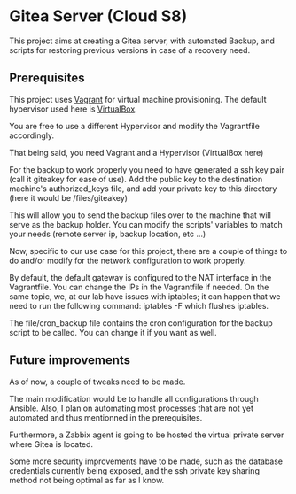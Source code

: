
# Gitea Server (Cloud S8)

This project aims at creating a Gitea server, with automated Backup, and scripts for restoring previous versions in case of a recovery need.


## Prerequisites

This project uses [Vagrant](https://www.vagrantup.com/) for virtual machine provisioning.
The default hypervisor used here is [VirtualBox](https://www.virtualbox.org/).

You are free to use a different Hypervisor and modify the Vagrantfile accordingly.

That being said, you need Vagrant and a Hypervisor (VirtualBox here)

For  the backup to work properly you need to have generated a ssh key pair (call it giteakey for ease of use).
Add the public key to the destination machine's authorized_keys file, and add your private key to this directory (here it would be /files/giteakey)

This will allow you to send the backup files over to the machine that will serve as the backup holder.
You can modify the scripts' variables to match your needs (remote server ip, backup location, etc ...)

Now, specific to our use case for this project, there are a couple of things to do and/or modify for the network configuration to work properly.

By default, the default gateway is configured to the NAT interface in the Vagrantfile.
You can change the IPs in the Vagrantfile if needed.
On the same topic, we, at our lab have issues with iptables;
it can happen that we need to run the following command:
iptables -F
which flushes iptables.

The file/cron_backup file contains the cron configuration for the backup script to be called. You can change it if you want as well.




## Future improvements

As of now, a couple of tweaks need to be made.

The main modification would be to handle all configurations through Ansible.
Also, I plan on automating most processes that are not yet automated and thus mentionned in the prerequisites.


Furthermore, a Zabbix agent is going to be hosted the virtual private server where Gitea is located.

Some more security improvements have to be made, such as the database credentials currently being exposed, and the ssh private key sharing method not being optimal as far as I know.
